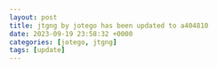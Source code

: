 ```yaml
---
layout: post
title: jtgng by jotego has been updated to a404810
date: 2023-09-19 23:58:32 +0000
categories: [jotego, jtgng]
tags: [update]
---
```


